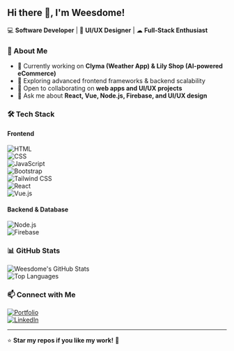 ## Hi there 👋, I'm Weesdome!  

💻 **Software Developer** | 🎨 **UI/UX Designer** | ☁ **Full-Stack Enthusiast**  

### 🚀 About Me  
- 🔭 Currently working on **Clyma (Weather App) & Lily Shop (AI-powered eCommerce)**  
- 🌱 Exploring advanced frontend frameworks & backend scalability  
- 👯 Open to collaborating on **web apps and UI/UX projects**  
- 💬 Ask me about **React, Vue, Node.js, Firebase, and UI/UX design**  

### 🛠 Tech Stack  
#### **Frontend**  
![HTML](https://img.shields.io/badge/HTML-E34F26?style=flat&logo=html5&logoColor=white)  
![CSS](https://img.shields.io/badge/CSS-1572B6?style=flat&logo=css3&logoColor=white)  
![JavaScript](https://img.shields.io/badge/JavaScript-F7DF1E?style=flat&logo=javascript&logoColor=black)  
![Bootstrap](https://img.shields.io/badge/Bootstrap-7952B3?style=flat&logo=bootstrap&logoColor=white)  
![Tailwind CSS](https://img.shields.io/badge/TailwindCSS-38B2AC?style=flat&logo=tailwind-css&logoColor=white)  
![React](https://img.shields.io/badge/React-61DAFB?style=flat&logo=react&logoColor=black)  
![Vue.js](https://img.shields.io/badge/Vue.js-4FC08D?style=flat&logo=vue.js&logoColor=white)  

#### **Backend & Database**  
![Node.js](https://img.shields.io/badge/Node.js-339933?style=flat&logo=node.js&logoColor=white)  
![Firebase](https://img.shields.io/badge/Firebase-FFCA28?style=flat&logo=firebase&logoColor=black)  

### 📊 GitHub Stats  
![Weesdome's GitHub Stats](https://github-readme-stats.vercel.app/api?username=Weesdome&show_icons=true&theme=tokyonight)  
![Top Languages](https://github-readme-stats.vercel.app/api/top-langs/?username=Weesdome&layout=compact&theme=tokyonight)  

### 📫 Connect with Me  
[![Portfolio](https://img.shields.io/badge/Portfolio-Visit-blueviolet)](https://yourportfolio.link)  
[![LinkedIn](https://img.shields.io/badge/LinkedIn-Connect-blue?logo=linkedin)](https://linkedin.com/in/wisdom-emmanuel-ndudi-ba2773268)

---

⭐ **Star my repos if you like my work!** 🚀  
